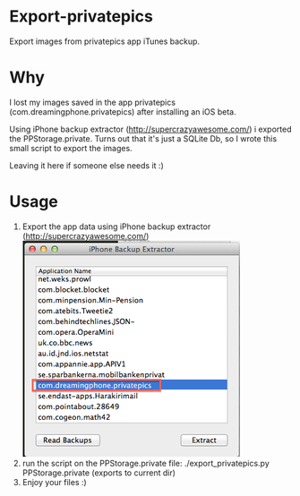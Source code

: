 Export-privatepics
==================

Export images from privatepics app iTunes backup.


Why
==================
I lost my images saved in the app privatepics (com.dreamingphone.privatepics) after installing an iOS beta.

Using iPhone backup extractor (http://supercrazyawesome.com/) i exported the PPStorage.private.
Turns out that it's just a SQLite Db, so I wrote this small script to export the images.

Leaving it here if someone else needs it :)

Usage
==================
1. Export the app data using iPhone backup extractor (http://supercrazyawesome.com/)
![](https://raw.githubusercontent.com/endast/Export-privatepics/master/docs/extractor.png)
2. run the script on the PPStorage.private file: ./export_privatepics.py PPStorage.private (exports to current dir)
3. Enjoy your files :)
